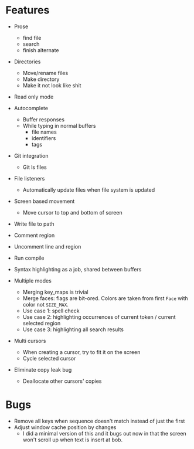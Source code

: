 # Features
* Prose
  - find file
  - search
  - finish alternate

* Directories
  - Move/rename files
  - Make directory
  - Make it not look like shit

* Read only mode

* Autocomplete
  - Buffer responses
  - While typing in normal buffers
    + file names
    + identifiers
    + tags

* Git integration
  - Git ls files

* File listeners
  - Automatically update files when file system is updated

* Screen based movement
  - Move cursor to top and bottom of screen

* Write file to path
* Comment region
* Uncomment line and region
* Run compile
* Syntax highlighting as a job, shared between buffers

* Multiple modes
  - Merging key_maps is trivial
  - Merge faces: flags are bit-ored.  Colors are taken from first `Face` with color not `SIZE_MAX`.
  - Use case 1: spell check
  - Use case 2: highlighting occurrences of current token / current selected region
  - Use case 3: highlighting all search results

* Multi cursors
  - When creating a cursor, try to fit it on the screen
  - Cycle selected cursor

* Eliminate copy leak bug
  - Deallocate other cursors' copies

# Bugs
* Remove all keys when sequence doesn't match instead of just the first
* Adjust window cache position by changes
  - I did a minimal version of this and it bugs out now in that the screen won't scroll up when text is insert at bob.
